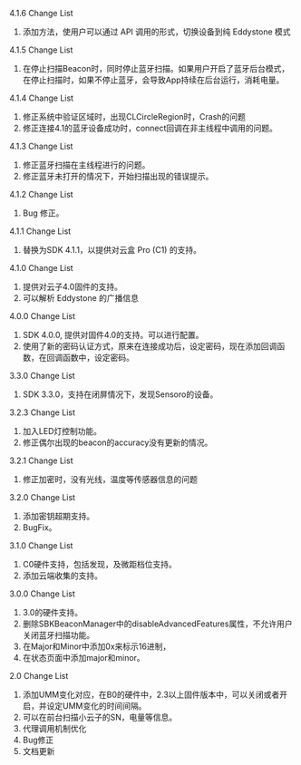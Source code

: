 
4.1.6 Change List

1. 添加方法，使用户可以通过 API 调用的形式，切换设备到纯 Eddystone 模式

4.1.5 Change List

1. 在停止扫描Beacon时，同时停止蓝牙扫描。如果用户开启了蓝牙后台模式，在停止扫描时，如果不停止蓝牙，会导致App持续在后台运行，消耗电量。

4.1.4 Change List

1. 修正系统中验证区域时，出现CLCircleRegion时，Crash的问题
2. 修正连接4.1的蓝牙设备成功时，connect回调在非主线程中调用的问题。

4.1.3 Change List

1. 修正蓝牙扫描在主线程进行的问题。
2. 修正蓝牙未打开的情况下，开始扫描出现的错误提示。

4.1.2 Change List

1. Bug 修正。

4.1.1 Change List

1. 替换为SDK 4.1.1，以提供对云盒 Pro (C1) 的支持。

4.1.0 Change List

1. 提供对云子4.0固件的支持。
2. 可以解析 Eddystone 的广播信息

4.0.0 Change List

1. SDK 4.0.0, 提供对固件4.0的支持。可以进行配置。
2. 使用了新的密码认证方式，原来在连接成功后，设定密码，现在添加回调函数，在回调函数中，设定密码。

3.3.0 Change List

1. SDK 3.3.0，支持在闭屏情况下，发现Sensoro的设备。

3.2.3 Change List

1. 加入LED灯控制功能。
2. 修正偶尔出现的beacon的accuracy没有更新的情况。

3.2.1 Change List

1. 修正加密时，没有光线，温度等传感器信息的问题

3.2.0 Change List

1. 添加密钥超期支持。
2. BugFix。

3.1.0 Change List

1. C0硬件支持，包括发现，及微距档位支持。
2. 添加云端收集的支持。

3.0.0 Change List

1. 3.0的硬件支持。
2. 删除SBKBeaconManager中的disableAdvancedFeatures属性，不允许用户关闭蓝牙扫描功能。
3. 在Major和Minor中添加0x来标示16进制，
4. 在状态页面中添加major和minor。

2.0 Change List

1. 添加UMM变化对应，在B0的硬件中，2.3以上固件版本中，可以关闭或者开启，并设定UMM变化的时间间隔。
2. 可以在前台扫描小云子的SN，电量等信息。
3. 代理调用机制优化
4. Bug修正
5. 文档更新
